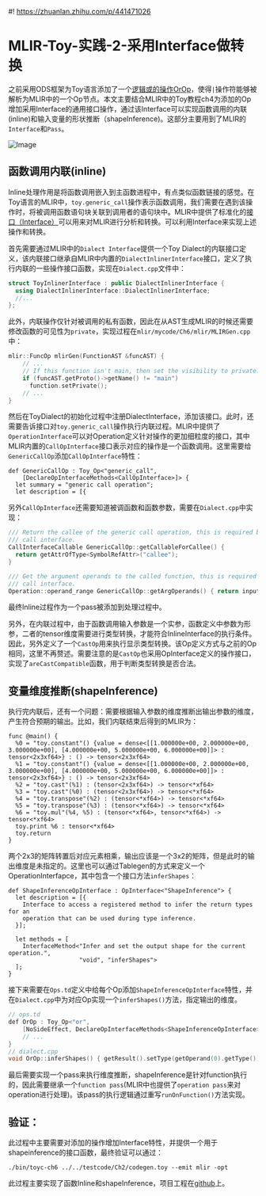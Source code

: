 #! https://zhuanlan.zhihu.com/p/441471026
# MLIR-Toy-实践-2-采用Interface做转换
之前采用ODS框架为Toy语言添加了一个[逻辑或的操作OrOp](https://zhuanlan.zhihu.com/p/441237921)，使得`|`操作符能够被解析为MLIR中的一个Op节点。本文主要结合MLIR中的Toy教程ch4为添加的Op增加采用Interface的通用接口操作，通过该Interface可以实现函数调用的内联(inline)和输入变量的形状推断（shapeInference)。这部分主要用到了MLIR的`Interface`和`Pass`。

![Image](https://pic4.zhimg.com/80/v2-7257dee4e740762f2458fb9bb46b53b6.png)

## 函数调用内联(inline)
Inline处理作用是将函数调用嵌入到主函数进程中，有点类似函数链接的感觉。在Toy语言的MLIR中，`toy.generic_call`操作表示函数调用，我们需要在遇到该操作时，将被调用函数语句块关联到调用者的语句块中。MLIR中提供了标准化的[接口（Interface）](https://mlir.llvm.org/docs/Interfaces/)可以用来对MLIR进行分析和转换。可以利用Interface来实现上述操作和转换。

首先需要通过MLIR中的`Dialect Interface`提供一个Toy Dialect的内联接口定义，该内联接口继承自MLIR中内置的`DialectInlinerInterface`接口，定义了执行内联的一些操作接口函数，实现在`Dialect.cpp`文件中：
```c++
struct ToyInlinerInterface : public DialectInlinerInterface {
  using DialectInlinerInterface::DialectInlinerInterface;
  //...
};
```
此外，内联操作仅针对被调用的私有函数，因此在从AST生成MLIR的时候还需要修改函数的可见性为`private`，实现过程在`mlir/mycode/Ch6/mlir/MLIRGen.cpp`中：
```c++
mlir::FuncOp mlirGen(FunctionAST &funcAST) {
    // ...
    // If this function isn't main, then set the visibility to private.
    if (funcAST.getProto()->getName() != "main")
      function.setPrivate();
    // ...
}
```
然后在ToyDialect的初始化过程中注册DialectInterface，添加该接口。此时，还需要告诉接口对`toy.generic_call`操作执行内联过程。MLIR中提供了`OperationInterface`可以对Operation定义针对操作的更加细粒度的接口，其中MLIR内置的`CallOpInterface`接口表示对应的操作是一个函数调用。这里需要给`GenericCallOp`添加`CallOpInterface`特性：
```mlir
def GenericCallOp : Toy_Op<"generic_call",
    [DeclareOpInterfaceMethods<CallOpInterface>]> {
  let summary = "generic call operation";
  let description = [{
```
另外`CallOpInterface`还需要知道被调函数和函数参数，需要在`Dialect.cpp`中实现：
```c++
/// Return the callee of the generic call operation, this is required by the
/// call interface.
CallInterfaceCallable GenericCallOp::getCallableForCallee() {
  return getAttrOfType<SymbolRefAttr>("callee");
}

/// Get the argument operands to the called function, this is required by the
/// call interface.
Operation::operand_range GenericCallOp::getArgOperands() { return inputs(); }
```
最终Inline过程作为一个pass被添加到处理过程中。

另外，在内联过程中，由于函数调用输入参数是一个实参，函数定义中参数为形参，二者的tensor维度需要进行类型转换，才能符合InlineInterface的执行条件。因此，另外定义了一个`CastOp`用来执行显示类型转换。该Op定义方式与之前的Op相同，这里不再赘述。需要注意的是`CastOp`也采用OpInterface定义的操作接口，实现了`areCastCompatible`函数，用于判断类型转换是否合法。


## 变量维度推断(shapeInference)
执行完内联后，还有一个问题：需要根据输入参数的维度推断出输出参数的维度，产生符合预期的输出。比如，我们内联结束后得到的MLIR为：
```mlir
func @main() {
  %0 = "toy.constant"() {value = dense<[[1.000000e+00, 2.000000e+00, 3.000000e+00], [4.000000e+00, 5.000000e+00, 6.000000e+00]]> : tensor<2x3xf64>} : () -> tensor<2x3xf64>
  %1 = "toy.constant"() {value = dense<[[1.000000e+00, 2.000000e+00, 3.000000e+00], [4.000000e+00, 5.000000e+00, 6.000000e+00]]> : tensor<2x3xf64>} : () -> tensor<2x3xf64>
  %2 = "toy.cast"(%1) : (tensor<2x3xf64>) -> tensor<*xf64>
  %3 = "toy.cast"(%0) : (tensor<2x3xf64>) -> tensor<*xf64>
  %4 = "toy.transpose"(%2) : (tensor<*xf64>) -> tensor<*xf64>
  %5 = "toy.transpose"(%3) : (tensor<*xf64>) -> tensor<*xf64>
  %6 = "toy.mul"(%4, %5) : (tensor<*xf64>, tensor<*xf64>) -> tensor<*xf64>
  toy.print %6 : tensor<*xf64>
  toy.return
}
```
两个2x3的矩阵转置后对应元素相乘，输出应该是一个3x2的矩阵，但是此时的输出维度是未指定的。这里也可以通过Tablegen的方式来定义一个OperationInterfapce，其中包含一个接口方法`inferShapes`：
```mlir
def ShapeInferenceOpInterface : OpInterface<"ShapeInference"> {
  let description = [{
    Interface to access a registered method to infer the return types for an
    operation that can be used during type inference.
  }];

  let methods = [
    InterfaceMethod<"Infer and set the output shape for the current operation.",
                    "void", "inferShapes">
  ];
}
```
接下来需要在`Ops.td`定义中给每个Op添加`ShapeInferenceOpInterface`特性，并在`Dialect.cpp`中为对应Op实现一个`inferShapes()`方法，指定输出的维度。
```c++
// ops.td
def OrOp : Toy_Op<"or",
    [NoSideEffect, DeclareOpInterfaceMethods<ShapeInferenceOpInterface>]> {
    // ...
}
// dialect.cpp
void OrOp::inferShapes() { getResult().setType(getOperand(0).getType()); }
```

最后需要实现一个pass来执行维度推断，shapeInference是针对function执行的，因此需要继承一个`function pass`(MLIR中也提供了`operation pass`来对operation进行处理)。该pass的执行逻辑通过重写`runOnFunction()`方法实现。

## 验证：
此过程中主要需要对添加的操作增加Interface特性，并提供一个用于shapeinference的接口函数，最终验证可以通过：
```
./bin/toyc-ch6 ../../testcode/Ch2/codegen.toy --emit mlir -opt
```
此过程主要实现了函数Inline和shapeInference，项目工程在[github](https://github.com/hunterzju/llvm-tutorial)上。